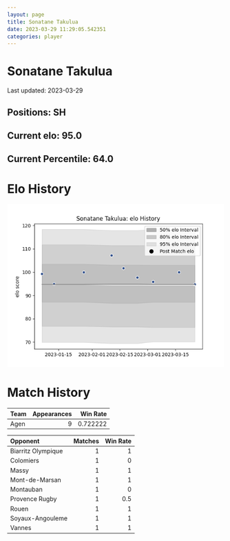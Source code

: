 ```yaml
---  
layout: page  
title: Sonatane Takulua  
date: 2023-03-29 11:29:05.542351  
categories: player  
---
```

# Sonatane Takulua


Last updated: 2023-03-29
## Positions: SH

## Current elo: 95.0

## Current Percentile: 64.0

# Elo History


![elo history](history_SonataneTakulua.png)
# Match History


| Team   |   Appearances |   Win Rate |
|:-------|--------------:|-----------:|
| Agen   |             9 |   0.722222 |

| Opponent           |   Matches |   Win Rate |
|:-------------------|----------:|-----------:|
| Biarritz Olympique |         1 |        1   |
| Colomiers          |         1 |        0   |
| Massy              |         1 |        1   |
| Mont-de-Marsan     |         1 |        1   |
| Montauban          |         1 |        0   |
| Provence Rugby     |         1 |        0.5 |
| Rouen              |         1 |        1   |
| Soyaux-Angouleme   |         1 |        1   |
| Vannes             |         1 |        1   |